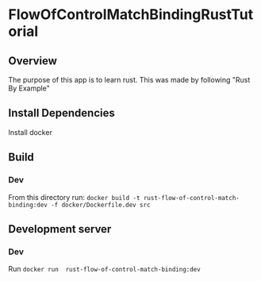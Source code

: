 # FlowOfControlMatchBindingRustTutorial

## Overview
The purpose of this app is to learn rust. This was made by following "Rust By Example"

## Install Dependencies
Install docker

## Build
### Dev
From this directory run: `docker build -t rust-flow-of-control-match-binding:dev -f docker/Dockerfile.dev src`

## Development server
### Dev
Run `docker run  rust-flow-of-control-match-binding:dev`